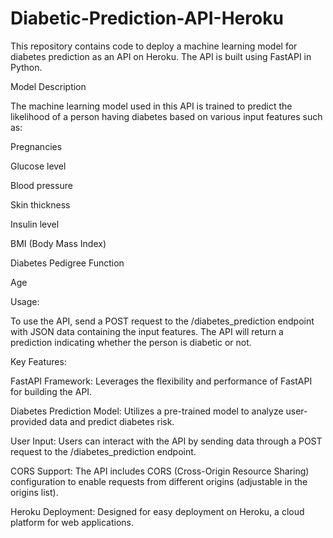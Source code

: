# Diabetic-Prediction-API-Heroku
This repository contains code to deploy a machine learning model for diabetes prediction as an API on Heroku. The API is built using FastAPI in Python.

Model Description


The machine learning model used in this API is trained to predict the likelihood of a person having diabetes based on various input features such as:

Pregnancies

Glucose level

Blood pressure

Skin thickness

Insulin level

BMI (Body Mass Index)

Diabetes Pedigree Function

Age


Usage:

To use the API, send a POST request to the /diabetes_prediction endpoint with JSON data containing the input features. The API will return a prediction indicating whether the person is diabetic or not.


Key Features:

FastAPI Framework: Leverages the flexibility and performance of FastAPI for building the API.

Diabetes Prediction Model: Utilizes a pre-trained model to analyze user-provided data and predict diabetes risk.

User Input: Users can interact with the API by sending data through a POST request to the /diabetes_prediction endpoint.

CORS Support: The API includes CORS (Cross-Origin Resource Sharing) configuration to enable requests from different origins (adjustable in the origins list).

Heroku Deployment: Designed for easy deployment on Heroku, a cloud platform for web applications.

